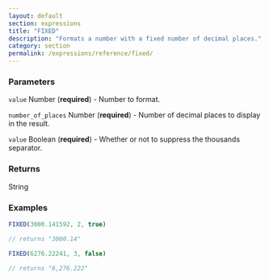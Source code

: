 ```yaml
---
layout: default
section: expressions
title: "FIXED"
description: "Formats a number with a fixed number of decimal places."
category: section
permalink: /expressions/reference/fixed/
---
```


### Parameters

`value` Number (__required__) - Number to format.

`number_of_places` Number (__required__) - Number of decimal places to display in the result.

`value` Boolean (__required__) - Whether or not to suppress the thousands separator.

### Returns

String

### Examples

```js
FIXED(3000.141592, 2, true)

// returns "3000.14"
```


```js
FIXED(6276.22241, 3, false)

// returns "6,276.222"
```